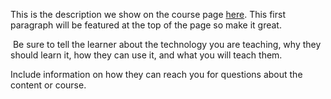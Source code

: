 This is the description we show on the course page [here](https://lab.github.com/softwareacademysg21/python-beginner). This first paragraph will be featured at the top of the page so make it great.
​

​
Be sure to tell the learner about the technology you are teaching, why they should learn it, how they can use it, and what you will teach them.
​


Include information on how they can reach you for questions about the content or course. 